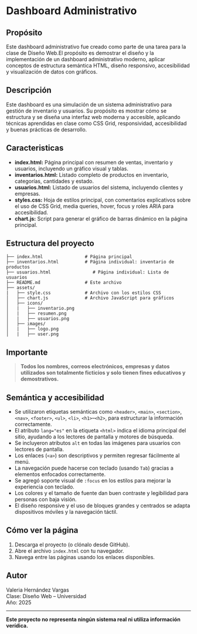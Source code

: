 # Dashboard Administrativo

## Propósito
 Este dashboard administrativo fue creado como parte de una tarea para la clase de Diseño Web.El propósito es demostrar el diseño y la implementación de un dashboard administrativo moderno, aplicar conceptos de estructura semántica HTML, diseño responsivo, accesibilidad y visualización de datos con gráficos.

## Descripción

Este dashboard es una simulación de un sistema administrativo para gestión de inventario y usuarios. Su propósito es mostrar cómo se estructura y se diseña una interfaz web moderna y accesible, aplicando técnicas aprendidas en clase como CSS Grid, responsividad, accesibilidad y buenas prácticas de desarrollo.

## Caracteristicas

- **index.html:** Página principal con resumen de ventas, inventario y usuarios, incluyendo un gráfico visual y tablas.
- **inventarios.html:** Listado completo de productos en inventario, categorías, cantidades y estado.
- **usuarios.html:** Listado de usuarios del sistema, incluyendo clientes y empresas.
- **styles.css:** Hoja de estilos principal, con comentarios explicativos sobre el uso de CSS Grid, media queries, hover, focus y roles ARIA para accesibilidad.
- **chart.js:** Script para generar el gráfico de barras dinámico en la página principal.

## Estructura del proyecto

```
├── index.html                # Página principal
├── inventarios.html          # Página individual: inventario de productos
├── usuarios.html                # Página individual: Lista de usuarios
├── README.md                 # Este archivo
├── assets/
|   ├── style.css             # Archivo con los estilos CSS
│   ├── chart.js              # Archivo JavaScript para gráficos
│   ├── icons/
│   |   ├── inventario.png
│   |   ├── resumen.png
│   |   ├── usuarios.png
│   ├── images/
│   |   ├── logo.png
│   |   ├── user.png
```

## Importante

> **Todos los nombres, correos electrónicos, empresas y datos utilizados son totalmente ficticios y solo tienen fines educativos y demostrativos.**

## Semántica y accesibilidad

- Se utilizaron etiquetas semánticas como `<header>`, `<main>`, `<section>`, `<nav>`, `<footer>`, `<ul>`, `<li>`, `<h1>`–`<h2>`, para estructurar la información correctamente.
- El atributo `lang="es"` en la etiqueta `<html>` indica el idioma principal del sitio, ayudando a los lectores de pantalla y motores de búsqueda. 
- Se incluyeron atributos `alt` en todas las imágenes para usuarios con lectores de pantalla.
- Los enlaces (`<a>`) son descriptivos y permiten regresar fácilmente al menú.
- La navegación puede hacerse con teclado (usando `Tab`) gracias a elementos enfocados correctamente.
- Se agregó soporte visual de `:focus` en los estilos para mejorar la experiencia con teclado.
- Los colores y el tamaño de fuente dan buen contraste y legibilidad para personas con baja visión.
- El diseño responsive y el uso de bloques grandes y centrados se adapta dispositivos móviles y la navegación táctil.

## Cómo ver la página

1. Descarga el proyecto (o clónalo desde GitHub).
2. Abre el archivo `index.html` con tu navegador.
3. Navega entre las páginas usando los enlaces disponibles.

## Autor

Valeria Hernández Vargas  
Clase: Diseño Web – Universidad  
Año: 2025

---

**Este proyecto no representa ningún sistema real ni utiliza información verídica.**
